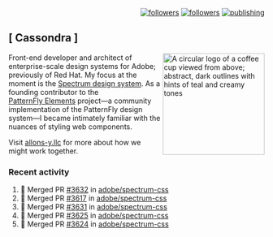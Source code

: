 <p align="right"><a rel="me" href="https://front-end.social/@castastrophe">
    <img alt="followers" title="Follow me on Mastodon" src="https://img.shields.io/mastodon/follow/109297102751309835?domain=https%3A%2F%2Ffront-end.social&label=Follow&logo=mastodon&logoColor=white&style=for-the-badge&labelColor=008080&color=006969"/></a>
  <a href="https://codepen.io/castastrophe/">
    <img alt="followers" title="Follow me on CodePen" src="https://img.shields.io/badge/23-1?color=640464&labelColor=7c007c&style=for-the-badge&logo=codepen&label=Follow"/></a>
<a href="https://castastrophe.medium.com/">
    <img alt="publishing" title="View articles on Medium" src="https://img.shields.io/badge/107-1?color=666&labelColor=444&label=subscribe&logo=medium&logoColor=white&style=for-the-badge"/></a>
</p>

## [&nbsp;Cassondra&nbsp;]

<img align="right" src="https://github-production-user-asset-6210df.s3.amazonaws.com/1840295/253016758-ba468774-1cd3-42c2-8f43-947b5eeb5edf.png" height="200" alt="A circular logo of a coffee cup viewed from above; abstract, dark outlines with hints of teal and creamy tones">

Front-end developer and architect of enterprise-scale design systems for Adobe; previously of Red Hat. My focus at the moment is the [Spectrum design system](https://github.com/adobe/spectrum-css). As a founding contributor to the [PatternFly&nbsp;Elements](https://github.com/patternfly/patternfly-elements) project&mdash;a community implementation of the PatternFly design system&mdash;I became intimately familiar with the nuances of styling web components.

Visit [allons-y.llc](http://allons-y.llc/) for more about how we might work together.

### Recent activity

<!--START_SECTION:activity-->
1. 🎉 Merged PR [#3632](https://github.com/adobe/spectrum-css/pull/3632) in [adobe/spectrum-css](https://github.com/adobe/spectrum-css)
2. 🎉 Merged PR [#3617](https://github.com/adobe/spectrum-css/pull/3617) in [adobe/spectrum-css](https://github.com/adobe/spectrum-css)
3. 🎉 Merged PR [#3631](https://github.com/adobe/spectrum-css/pull/3631) in [adobe/spectrum-css](https://github.com/adobe/spectrum-css)
4. 🎉 Merged PR [#3625](https://github.com/adobe/spectrum-css/pull/3625) in [adobe/spectrum-css](https://github.com/adobe/spectrum-css)
5. 🎉 Merged PR [#3624](https://github.com/adobe/spectrum-css/pull/3624) in [adobe/spectrum-css](https://github.com/adobe/spectrum-css)
<!--END_SECTION:activity-->
